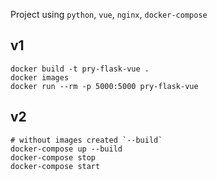 

Project using `python`, `vue`, `nginx`, `docker-compose`
## v1
    docker build -t pry-flask-vue .
    docker images
    docker run --rm -p 5000:5000 pry-flask-vue

## v2

    # without images created `--build`
    docker-compose up --build
    docker-compose stop
    docker-compose start
